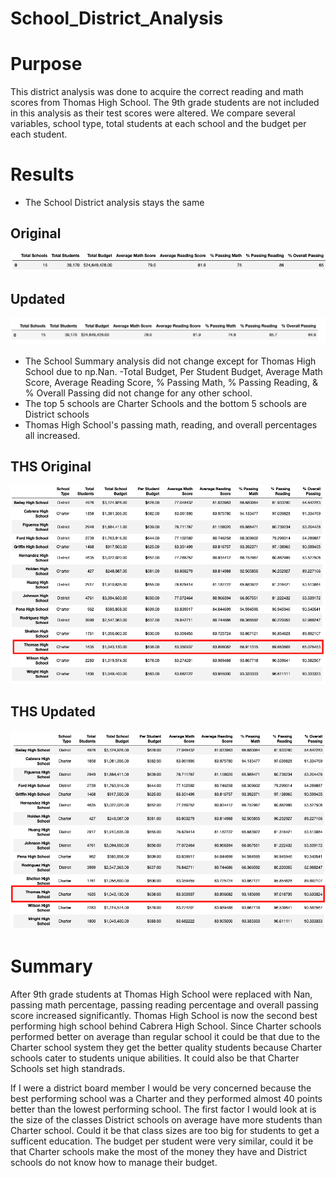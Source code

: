 # School_District_Analysis

# Purpose
This district analysis was done to acquire the correct reading and math scores from Thomas High School. The 9th grade students are not included in this analysis as their test scores were altered. We compare several variables, school type, total students at each school and the budget per each student.

# Results
- The School District analysis stays the same
## Original
![Original Summary](https://github.com/AmirO8/School_District_Analysis/blob/main/Images/Original%20District%20Summary.png)
## Updated
![New Summary](https://github.com/AmirO8/School_District_Analysis/blob/main/Images/New%20District%20Summary.png)
- The School Summary analysis did not change except for Thomas High School due to np.Nan. 
 -Total Budget, Per Student Budget, Average Math Score, Average Reading Score, % Passing Math, % Passing Reading, & % Overall Passing did not change for any other school.
- The top 5 schools are Charter Schools and the bottom 5 schools are District schools
- Thomas High School's passing math, reading, and overall percentages all increased. 
## THS Original
![Original THS](https://github.com/AmirO8/School_District_Analysis/blob/main/Images/Original%20Thomas%20High%20School%20Summary.png)
## THS Updated
![Updated THS](https://github.com/AmirO8/School_District_Analysis/blob/main/Images/New%20Thomas%20High%20School%20Summary.png)
# Summary
After 9th grade students at Thomas High School were replaced with Nan, passing math percentage, passing reading percentage and overall passing score increased significantly. Thomas High School is now the second best performing high school behind Cabrera High School. Since Charter schools performed better on average than regular school it could be that due to the Charter school system they get the better quality students because Charter schools cater to students unique abilities. It could also be that Charter Schools set high standrads. 

If I were a district board member I would be very concerned because the best performing school was a Charter and they performed almost 40 points better than the lowest performing school. The first factor I would look at is the size of the classes District schools on average have more students than Charter school. Could it be that class sizes are too big for students to get a sufficent education. The budget per student were very similar, could it be that Charter schools make the most of the money they have and District schools do not know how to manage their budget.
